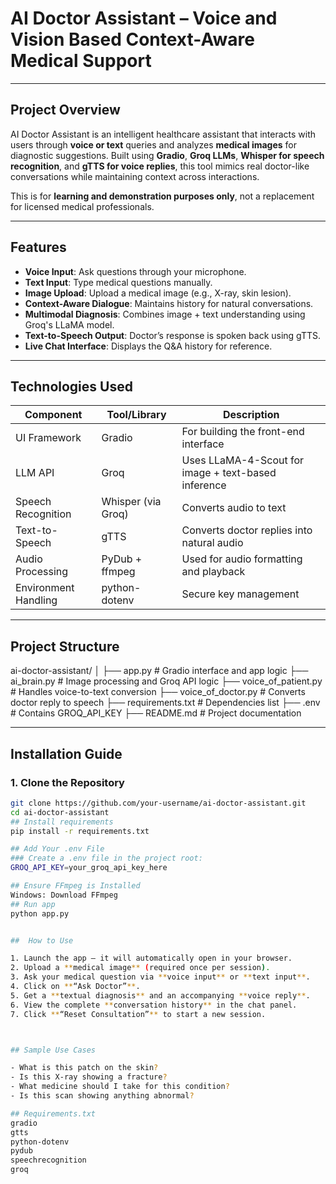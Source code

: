 # AI Doctor Assistant – Voice and Vision Based Context-Aware Medical Support

---

##  Project Overview

AI Doctor Assistant is an intelligent healthcare assistant that interacts with users through **voice or text** queries and analyzes **medical images** for diagnostic suggestions. Built using **Gradio**, **Groq LLMs**, **Whisper for speech recognition**, and **gTTS for voice replies**, this tool mimics real doctor-like conversations while maintaining context across interactions.

This is for **learning and demonstration purposes only**, not a replacement for licensed medical professionals.

---

##  Features

- **Voice Input**: Ask questions through your microphone.
- **Text Input**: Type medical questions manually.
- **Image Upload**: Upload a medical image (e.g., X-ray, skin lesion).
- **Context-Aware Dialogue**: Maintains history for natural conversations.
- **Multimodal Diagnosis**: Combines image + text understanding using Groq's LLaMA model.
- **Text-to-Speech Output**: Doctor’s response is spoken back using gTTS.
- **Live Chat Interface**: Displays the Q&A history for reference.

---

## Technologies Used

| Component             | Tool/Library                | Description                                               |
|----------------------|-----------------------------|-----------------------------------------------------------|
| UI Framework         | Gradio                      | For building the front-end interface                      |
| LLM API              | Groq                        | Uses LLaMA-4-Scout for image + text-based inference       |
| Speech Recognition   | Whisper (via Groq)          | Converts audio to text                                    |
| Text-to-Speech       | gTTS                        | Converts doctor replies into natural audio                |
| Audio Processing     | PyDub + ffmpeg              | Used for audio formatting and playback                    |
| Environment Handling | python-dotenv               | Secure key management                                     |

---

## Project Structure

ai-doctor-assistant/
│
├── app.py # Gradio interface and app logic
├── ai_brain.py # Image processing and Groq API logic
├── voice_of_patient.py # Handles voice-to-text conversion
├── voice_of_doctor.py # Converts doctor reply to speech
├── requirements.txt # Dependencies list
├── .env # Contains GROQ_API_KEY
├── README.md # Project documentation


---

## Installation Guide

### 1. Clone the Repository

```bash
git clone https://github.com/your-username/ai-doctor-assistant.git
cd ai-doctor-assistant
## Install requirements
pip install -r requirements.txt

## Add Your .env File
### Create a .env file in the project root:
GROQ_API_KEY=your_groq_api_key_here

## Ensure FFmpeg is Installed
Windows: Download FFmpeg
## Run app
python app.py


##  How to Use

1. Launch the app – it will automatically open in your browser.
2. Upload a **medical image** (required once per session).
3. Ask your medical question via **voice input** or **text input**.
4. Click on **“Ask Doctor”**.
5. Get a **textual diagnosis** and an accompanying **voice reply**.
6. View the complete **conversation history** in the chat panel.
7. Click **“Reset Consultation”** to start a new session.



## Sample Use Cases

- What is this patch on the skin?
- Is this X-ray showing a fracture?
- What medicine should I take for this condition?
- Is this scan showing anything abnormal?

## Requirements.txt
gradio
gtts
python-dotenv
pydub
speechrecognition
groq





